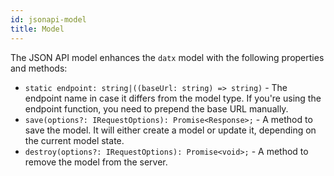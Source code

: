 ```yaml
---
id: jsonapi-model
title: Model
---
```


The JSON API model enhances the `datx` model with the following properties and methods:

- `static endpoint: string|((baseUrl: string) => string)` - The endpoint name in case it differs from the model type. If you're using the endpoint function, you need to prepend the base URL manually.
- `save(options?: IRequestOptions): Promise<Response>;` - A method to save the model. It will either create a model or update it, depending on the current model state.
- `destroy(options?: IRequestOptions): Promise<void>;` - A method to remove the model from the server.
